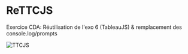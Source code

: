 # ReTTCJS
Exercice CDA: Réutilisation de l'exo 6 (TableauJS) & remplacement des console.log/prompts

![TTCJS](https://github.com/Camille-Durand/CoursJS/assets/75265358/5d26e648-5f2f-4d2f-b833-1580fe07760b)
